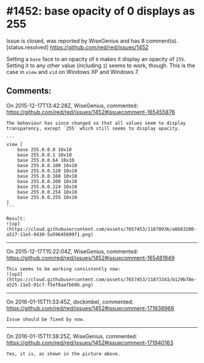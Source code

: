 
#1452: base opacity of 0 displays as 255
================================================================================
Issue is closed, was reported by WiseGenius and has 8 comment(s).
[status.resolved]
<https://github.com/red/red/issues/1452>

Setting a `base` face to an opacity of `0` makes it display an opacity of `255`. Setting it to any other value (including `1`) seems to work, though.
This is the case in `view` and `vid` on Windows XP and Windows 7.



Comments:
--------------------------------------------------------------------------------

On 2015-12-17T13:42:28Z, WiseGenius, commented:
<https://github.com/red/red/issues/1452#issuecomment-165455876>

    The behaviour has since changed so that all values seem to display transparency, except `255` which still seems to display opacity.
    
    ```
    view [
        base 255.0.0.0 10x10
        base 255.0.0.1 10x10
        base 255.0.0.64 10x10
        base 255.0.0.100 10x10
        base 255.0.0.128 10x10
        base 255.0.0.160 10x10
        base 255.0.0.200 10x10
        base 255.0.0.224 10x10
        base 255.0.0.254 10x10
        base 255.0.0.255 10x10
    ]
    ```
    
    Result:
    ![xp](https://cloud.githubusercontent.com/assets/7657453/11870936/a8683200-a517-11e5-9430-5a59645099f1.png)

--------------------------------------------------------------------------------

On 2015-12-17T15:22:04Z, WiseGenius, commented:
<https://github.com/red/red/issues/1452#issuecomment-165481949>

    This seems to be working consistently now:
    ![xp2](https://cloud.githubusercontent.com/assets/7657453/11873343/b129b78e-a525-11e5-91c7-f5ef8aafb69b.png)

--------------------------------------------------------------------------------

On 2016-01-15T11:33:45Z, dockimbel, commented:
<https://github.com/red/red/issues/1452#issuecomment-171938966>

    Issue should be fixed by now.

--------------------------------------------------------------------------------

On 2016-01-15T11:38:25Z, WiseGenius, commented:
<https://github.com/red/red/issues/1452#issuecomment-171940163>

    Yes, it is, as shown in the picture above.

